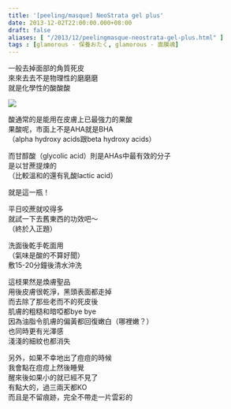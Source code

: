 ```yaml
---
title: '[peeling/masque] NeoStrata gel plus'
date: 2013-12-02T22:00:00.000+08:00
draft: false
aliases: [ "/2013/12/peelingmasque-neostrata-gel-plus.html" ]
tags : [glamorous - 保養おたく, glamorous - 面膜魂]
---
```


一般去掉面部的角質死皮  
來來去去不是物理性的磨磨磨  
就是化學性的酸酸酸  

[![](https://1.bp.blogspot.com/-AdV_ridmj6w/XCd2nT6wi_I/AAAAAAAACtc/2dPhhFcJiPUInokPiNJNIhTgYanD10jJACLcBGAs/s640/55.jpg)](https://1.bp.blogspot.com/-AdV_ridmj6w/XCd2nT6wi_I/AAAAAAAACtc/2dPhhFcJiPUInokPiNJNIhTgYanD10jJACLcBGAs/s1600/55.jpg)

酸通常的是能用在皮膚上已最強力的果酸  
果酸呢，市面上不是AHA就是BHA  
（alpha hydroxy acids跟beta hydroxy acids）  
  
而甘醇酸（glycolic acid）則是AHAs中最有效的分子  
是以甘蔗提煉的  
（比較溫和的還有乳酸lactic acid）  
  
就是這一瓶！  
  
平日咬蔗就咬得多  
就試一下去舊東西的功效吧～  
（終於入正題）  
  
洗面後乾手乾面用  
（氣味是酸的不算好聞）  
敷15-20分鐘後清水沖洗  
  
這枝果然是煥膚聖品  
用後皮膚很乾淨，黑頭表面都走掉  
而去除了那些老而不的死皮後  
肌膚的粗糙和暗啞都bye bye  
因為油脂令肌膚的偏黃都回復嫩白（哪裡嫩？）  
也同時更有光澤感  
淺淺的細紋也都消失  
  
另外，如果不幸地出了痘痘的時候  
我會點在痘痘上然後睡覺  
醒來後如果小的就已經不見了  
有點大的，過三兩天都KO  
而且是不留痕跡，完全不帶走一片雲彩的